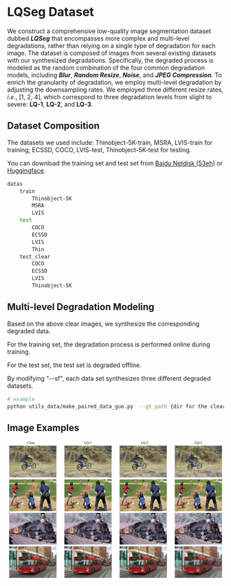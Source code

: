 # LQSeg Dataset

We construct a comprehensive low-quality image segmentation dataset dubbed ***LQSeg*** that encompasses more complex and multi-level degradations, rather than relying on a single type of degradation for each image. The dataset is composed of images from several existing datasets with our synthesized degradations. Specifically, the degraded process is modeled as the random combination of the four common degradation models, including ***Blur***, ***Random Resize***, ***Noise***, and ***JPEG Compression***. To enrich the granularity of degradation, we employ multi-level degradation by adjusting the downsampling rates. We employed three different resize rates, *i.e.*, [1, 2, 4], which correspond to three degradation levels from slight to severe: **LQ-1**, **LQ-2**, and **LQ-3**. 

## Dataset Composition
The datasets we used include: Thinobject-5K-train, MSRA, LVIS-train for training; ECSSD, COCO, LVIS-test, Thinobject-5K-test for testing.

You can download the training set and test set from [Baidu Netdisk (53eh)](https://pan.baidu.com/s/126I9wnqDp6UWyZw09nacaw) or [Huggingface](https://huggingface.co/guogq/GleSAM).

```bash
datas
	train
		Thinobject-5K
		MSRA
		LVIS
	test
		COCO
		ECSSD
		LVIS
		Thin
	test_clear
		COCO
		ECSSD
		LVIS
		Thinobject-5K
```



## Multi-level Degradation Modeling

Based on the above clear images, we synthesize the corresponding degraded data.

For the training set, the degradation process is performed online during training.

For the test set, the test set is degraded offline.

By modifying "--sf", each data set synthesizes three different degraded datasets.

```bash
# example
python utils_data/make_paired_data_guo.py  --gt_path {dir for the clear dataset path}  --save_dir {dir for the save path}  --epoch 1  --sf 2
```



## Image Examples

<p align="center">
  <img width="800" src="../assets/low-quality-data.png">
</p>




